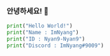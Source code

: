 ### 안녕하세요! 👋

```py
print("Hello World!")
print("Name : ImNyang")
print("ID : Nyan9-Nyan9")
print("Discord : ImNyang#9009")

```
